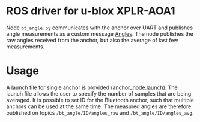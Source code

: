 # ROS driver for u-blox XPLR-AOA1
Node `bt_angle.py` communicates with the anchor over UART and publishes angle measurements as a custom message [Angles](msg/Angles.msg).
The node publishes the raw angles received from the anchor, but also the average of last few measurements.

# Usage
A launch file for single anchor is provided ([anchor_node.launch](launch/anchor_node.launch)). The launch file
allows the user to specify the number of samples that are being averaged. It is possible to set ID for the Bluetooth anchor,
such that multiple anchors can be used at the same time. The measured angles are therefore published on topics `/bt_angle/ID/angles_raw` and `/bt_angle/ID/angles_avg`.
